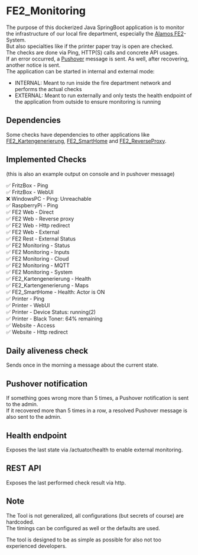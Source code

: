 # FE2_Monitoring

The purpose of this dockerized Java SpringBoot application is to monitor the infrastructure 
of our local fire department, especially the [Alamos FE2](https://www.alamos-gmbh.com/service/fe2/)-System.  
But also specialties like if the printer paper tray is open are checked.   
The checks are done via Ping, HTTP(S) calls and concrete API usages.  
If an error occurred, a [Pushover](https://pushover.net/) message is sent. As well, after recovering, another notice is sent.  
The application can be started in internal and external mode:
* INTERNAL: Meant to run inside the fire department network and performs the actual checks
* EXTERNAL: Meant to run externally and only tests the health endpoint of the application from outside to ensure monitoring is running

## Dependencies

Some checks have dependencies to other applications like [FE2_Kartengenerierung](https://github.com/FFW-Baudenbach/FE2_Kartengenerierung),
[FE2_SmartHome](https://github.com/FFW-Baudenbach/FE2_SmartHome) 
and [FE2_ReverseProxy](https://github.com/FFW-Baudenbach/FE2_ReverseProxy).

## Implemented Checks
(this is also an example output on console and in pushover message)  

✅	FritzBox - Ping  
✅	FritzBox - WebUI  
❌	WindowsPC - Ping: Unreachable  
✅	RaspberryPi - Ping  
✅	FE2 Web - Direct  
✅	FE2 Web - Reverse proxy  
✅	FE2 Web - Http redirect  
✅	FE2 Web - External  
✅	FE2 Rest - External Status  
✅	FE2 Monitoring - Status  
✅	FE2 Monitoring - Inputs  
✅	FE2 Monitoring - Cloud  
✅	FE2 Monitoring - MQTT   
✅	FE2 Monitoring - System  
✅	FE2_Kartengenerierung - Health  
✅	FE2_Kartengenerierung - Maps  
✅ FE2_SmartHome - Health: Actor is ON  
✅	Printer - Ping  
✅	Printer - WebUI  
✅	Printer - Device Status: running(2)  
✅	Printer - Black Toner: 64% remaining  
✅	Website - Access  
✅	Website - Http redirect  

## Daily aliveness check

Sends once in the morning a message about the current state.

## Pushover notification

If something goes wrong more than 5 times, a Pushover notification is sent to the admin.  
If it recovered more than 5 times in a row, a resolved Pushover message is also sent to the admin.

## Health endpoint

Exposes the last state via /actuator/health to enable external monitoring.

## REST API

Exposes the last performed check result via http.

## Note

The Tool is not generalized, all configurations (but secrets of course) are hardcoded.  
The timings can be configured as well or the defaults are used.  
  
The tool is designed to be as simple as possible for also not too experienced developers.

